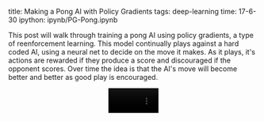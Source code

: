 title: Making a Pong AI with Policy Gradients
tags: deep-learning
time: 17-6-30
ipython: ipynb/PG-Pong.ipynb

This post will walk through training a pong AI using policy gradients, a type of reenforcement learning. This model continually  plays against a hard coded AI, using a neural net to decide on the move it makes. As it plays, it's actions are rewarded if they produce a score and discouraged if the opponent scores. Over time the idea is that the AI's move will become better and better as good play is encouraged.

<video style="width: 20%;display: block;margin: auto;" autoplay loop><source src="/imgs/ipynb/pong_movie.mp4" type="video/mp4"/></video>
